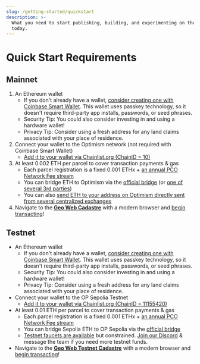 ```yaml
---
slug: /getting-started/quickstart
description: >-
  What you need to start publishing, building, and experimenting on the Geo Web
  today.
---
```


# Quick Start Requirements

## Mainnet

1. An Ethereum wallet
   - If you don't already have a wallet, [consider creating one with Coinbase Smart Wallet](https://wallet.coinbase.com/smart-wallet). This wallet uses passkey technology, so it doesn't require third-party app installs, passwords, or seed phrases.
   - Security Tip: You could also consider investing in and using a hardware wallet!
   - Privacy Tip: Consider using a fresh address for any land claims associated with your place of residence.
2. Connect your wallet to the Optimism network (not required with Coinbase Smart Wallet)
   - [Add it to your wallet via Chainlist.org (ChainID = 10)](https://chainlist.org/?search=Optimism)
3. At least 0.002 ETH per parcel to cover transaction payments & gas
   - Each parcel registration is a fixed 0.001 ETHx + [an annual PCO Network Fee stream](../concepts/partial-common-ownership)
   - You can bridge ETH to Optimism via the [official bridge](https://app.optimism.io/bridge/deposit) (or [one of several 3rd parties](https://www.optimism.io/apps/bridges))
   - You can also [send ETH to your address on Optimism directly sent from several centralized exchanges](https://help.optimism.io/hc/en-us/articles/10800854161563-Centralized-exchanges-that-support-Optimism)
4. Navigate to the [**Geo Web Cadastre**](https://geoweb.land/) with a modern browser and [begin transacting](./claim)!

## Testnet

- An Ethereum wallet
   - If you don't already have a wallet, [consider creating one with Coinbase Smart Wallet](https://wallet.coinbase.com/smart-wallet). This wallet uses passkey technology, so it doesn't require third-party app installs, passwords, or seed phrases.
   - Security Tip: You could also consider investing in and using a hardware wallet!
   - Privacy Tip: Consider using a fresh address for any land claims associated with your place of residence.
- Connect your wallet to the OP Sepolia Testnet
  - [Add it to your wallet via Chainlist.org (ChainID = 11155420)](https://chainlist.org/?search=op+sepolia&testnets=true)
- At least 0.01 ETH per parcel to cover transaction payments & gas
  - Each parcel registration is a fixed 0.001 ETHx + [an annual PCO Network Fee stream](../concepts/partial-common-ownership)
  - You can bridge Sepolia ETH to OP Sepolia via the [official bridge](https://app.optimism.io/bridge/deposit)
  - [Testnet faucets are available](https://community.optimism.io/docs/useful-tools/faucets/) but constrained. [Join our Discord](https://discord.gg/sbqWRGhb) & message the team if you need more testnet funds.
- Navigate to the [**Geo Web Testnet Cadastre**](https://testnet.geoweb.network/) with a modern browser and [begin transacting](./claim)!

